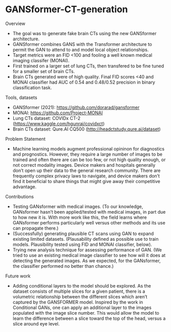 # GANSformer-CT-generation
Overview
- The goal was to generate fake brain CTs using the new GANSformer architecture.
- GANSformer combines GANS with the Transformer architecture to permit the GAN to attend to and model local object relationships.
- Target metrics were an FID <100 and fooling a well known medical imaging classifer (MONAI).
- First trained on a larger set of lung CTs, then transfered to be fine tuned for a smaller set of brain CTs.
- Brain CTs generated were of high quality. Final FID scores <40 and MONAI classifier had AUC of 0.54 and 0.48/0.52 precision in binary classification task.

Tools, datasets
- GANSformer (2021): https://github.com/dorarad/gansformer 
- MONAI: https://github.com/Project-MONAI
- Lung CTs dataset: COVIDx CT-2 (https://www.kaggle.com/hgunraj/covidxct)
- Brain CTs dataset: Qure.AI CQ500 (http://headctstudy.qure.ai/dataset)

Problem Statement
- Machine learning models augment professional opininon for diagnostics and prognostics. However, they require a large number of images to be trained and often there are can be too few, or not high quality enough, or not correct modality images. Device makers and hospitals generally don’t open up their data to the general research community. There are frequently complex privacy laws to navigate, and device makers don’t find it beneficial to share things that might give away their competitive advantage. 

Contributions
- Testing GANsformer with medical images. (To our knowledge, GANsformer hasn’t been applied/tested with medical images, in part due to how new it is. With more work like this, the field learns where GANsformer performs particularly well versus other methods and its use can propagate there.)
- (Successfully) generating plausible CT scans using GAN to expand existing limited datasets. (Plausability defined as possible use to train models. Plausibility tested using FID and MONAI classifier, below).
- Trying new analysis technique for assessing performance of GAN. (We tried to use an existing medical image classifier to see how will it does at detecting the generated images. As we expected, for the GANsformer, the classifier performed no better than chance.)

Future work
- Adding conditional layers to the model should be explored. As the dataset consists of multiple slices for a given patient, there is a volumetric relationship between the different slices which aren’t captured by the GANSFORMER model. Inspired by the work in Conditional GANs, one can apply an additional layer to the images populated with the image slice number. This would allow the model to learn the difference between a slice toward the top of the head, versus a slice around eye level.  
